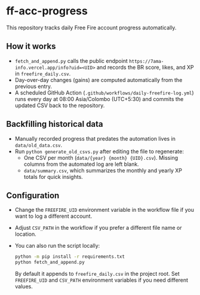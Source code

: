 # ff-acc-progress

This repository tracks daily Free Fire account progress automatically.

## How it works

- `fetch_and_append.py` calls the public endpoint `https://7ama-info.vercel.app/info?uid=<UID>` and records the BR score, likes, and XP in `freefire_daily.csv`.
- Day-over-day changes (gains) are computed automatically from the previous entry.
- A scheduled GitHub Action (`.github/workflows/daily-freefire-log.yml`) runs every day at 08:00 Asia/Colombo (UTC+5:30) and commits the updated CSV back to the repository.

## Backfilling historical data

- Manually recorded progress that predates the automation lives in `data/old_data.csv`.
- Run `python generate_old_csvs.py` after editing the file to regenerate:
  - One CSV per month (`data/{year} {month} {UID}.csv`). Missing columns from the automated log are left blank.
  - `data/summary.csv`, which summarizes the monthly and yearly XP totals for quick insights.

## Configuration

- Change the `FREEFIRE_UID` environment variable in the workflow file if you want to log a different account.
- Adjust `CSV_PATH` in the workflow if you prefer a different file name or location.
- You can also run the script locally:

  ```bash
  python -m pip install -r requirements.txt
  python fetch_and_append.py
  ```

  By default it appends to `freefire_daily.csv` in the project root. Set `FREEFIRE_UID` and `CSV_PATH` environment variables if you need different values.
